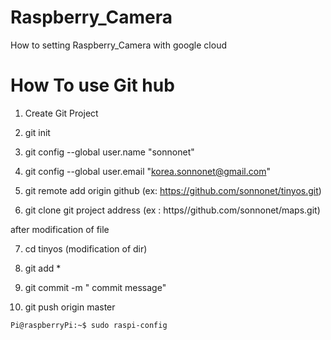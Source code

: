 # Raspberry_Camera

How to setting Raspberry_Camera with google cloud

# How To use Git hub

1. Create Git Project

2. git init

3. git config --global user.name "sonnonet"

4. git config --global user.email "korea.sonnonet@gmail.com"

5. git remote add origin github (ex: https://github.com/sonnonet/tinyos.git)

6. git clone git project address (ex : https//github.com/sonnonet/maps.git)

after modification of file

7. cd tinyos (modification of dir)

8. git add *

9. git commit -m " commit message"

10. git push origin master


```
Pi@raspberryPi:~$ sudo raspi-config
```
